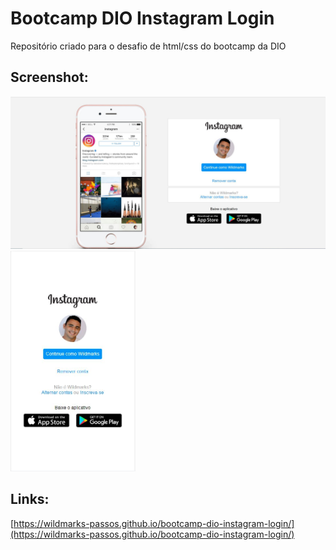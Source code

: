 # Bootcamp DIO Instagram Login

Repositório criado para o desafio de html/css do bootcamp da DIO

## Screenshot:

![Desktop](./img/screenshot/desktop.JPG)
<img src="./img/screenshot/mobile.JPG" alt="Mobile" width="200px">

## Links:

[https://wildmarks-passos.github.io/bootcamp-dio-instagram-login/](https://wildmarks-passos.github.io/bootcamp-dio-instagram-login/)

